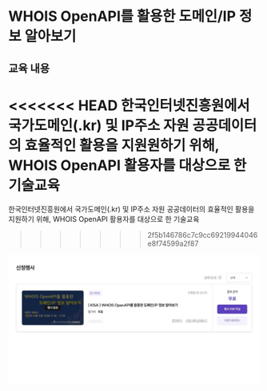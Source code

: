 # WHOIS OpenAPI를 활용한 도메인/IP 정보 알아보기


## 교육 내용
<<<<<<< HEAD
한국인터넷진흥원에서 국가도메인(.kr) 및 IP주소 자원 공공데이터의 효율적인 활용을 지원원하기 위해,   
WHOIS OpenAPI 활용자를 대상으로 한 기술교육
=======
한국인터넷진흥원에서 국가도메인(.kr) 및 IP주소 자원 공공데이터의 효율적인 활용을 지원하기 위해,   WHOIS OpenAPI 활용자를 대상으로 한 기술교육
>>>>>>> 2f5b146786c7c9cc69219944046e8f74599a2f87


![코드 실행 결과](./Flutter/images/KISA_OpenAPI.jpg)

